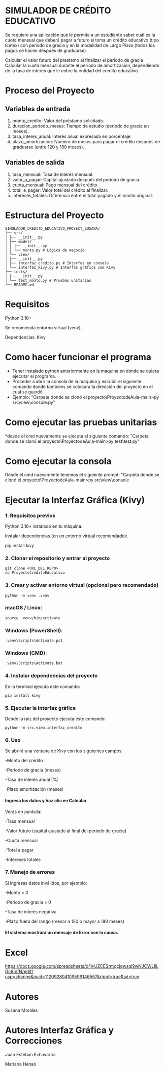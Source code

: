 # SIMULADOR DE CRÉDITO EDUCATIVO
Se requiere una aplicación que le permita a un estudiante saber cuál es la cuota mensual que deberá pagar a futuro si toma un crédito educativo (tipo Icetex) con periodo de gracia y en la modalidad de Largo Plazo (todos los pagos se hacen después de graduarse)


Calcular el valor futuro del prestamo al finalizar el periodo de gracia
Calcular la cuota mensual durante el periodo de amortización,
dependiendo de la tasa de interes que le cobre la entidad del credito educativo.

# Proceso del Proyecto

## Variables de entrada
1. monto_credito: Valor del préstamo solicitado.
2. duracion_periodo_meses: Tiempo de estudio (periodo de gracia en meses).
3. tasa_interes_anual: Interés anual expresado en porcentaje.
4. plazo_amortizacion: Número de meses para pagar el crédito después de graduarse (entre 120 y 180 meses).


## Variables de salida
1. tasa_mensual: Tasa de interés mensual.
2. valor_a_pagar: Capital ajustado después del periodo de gracia.
3. cuota_mensual: Pago mensual del crédito.
4. total_a_pagar: Valor total del crédito al finalizar.
5. intereses_totales: Diferencia entre el total pagado y el monto original.

# Estructura del Proyecto
```
SIMULADOR_CREDITO_EDUCATIVO_PROYECT_SUSANA/
├── src/
│ ├── __init__.py
│ ├── model/
│ │ ├── __init__.py
│ │ └── monto.py # Lógica de negocio
│ └── view/
│ ├── __init__.py
│ ├── interfaz_credito.py # Interfaz en consola
│ └── interfaz_kivy.py # Interfaz gráfica con Kivy
├── tests/
│ ├── __init__.py
│ └── test_monto.py # Pruebas unitarias
└── README.md
```
# Requisitos

Python 3.10+

Se recomienda entorno virtual (venv).

Dependencias: Kivy

# Como hacer funcionar el programa
* Tener instalado python anteriormente en la maquina en donde se quiera ejecutar el programa.
* Proceder a abrir la consola de la maquina y escribir el siguiente comando donde tambiens se colocara la dirección del proyecto en el cual se guardó.
* Ejemplo: "Carpeta donde se clonó el proyecto\ProyectodeAula-main>py src\view\console.py"

# Como ejecutar las pruebas unitarias

*desde el cmd nuevamente se ejecuta el siguiente comando: "Carpeta donde se clonó el proyecto\ProyectodeAula-main>py test\test.py"

# Como ejecutar la consola
Desde el cmd nuevamente tenemos el siguiente prompt: "Carpeta donde se clonó el proyecto\ProyectodeAula-main>py src\view\console

# Ejecutar la Interfaz Gráfica (Kivy)

### 1. Requisitos previos

Python 3.10+ instalado en tu máquina.

Instalar dependencias (en un entorno virtual recomendado):

pip install kivy

### 2. Clonar el repositorio y entrar al proyecto
```
git clone <URL_DEL_REPO>
cd ProyectoCreditoEducativo
```

### 3. Crear y activar entorno virtual (opcional pero recomendado)

```
python -m venv .venv

```

### macOS / Linux:

```
source .venv/bin/activate

```

### Windows (PowerShell):


```
.venv\Scripts\Activate.ps1

```

### Windows (CMD):

```
.venv\Scripts\activate.bat

```
### 4. Instalar dependencias del proyecto
En la terminal ejecuta este comando:
```
pip install kivy
```
### 5. Ejecutar la interfaz gráfica
Desde la raíz del proyecto ejecuta este comando:
```
python -m src.view.interfaz_credito
```
### 6. Uso
 Se abrirá una ventana de Kivy con los siguientes campos:

 -Monto del crédito

 -Periodo de gracia (meses)

 -Tasa de interés anual (%)

 -Plazo amortización (meses)

#### Ingresa los datos y haz clic en Calcular.
Verás en pantalla:

 -Tasa mensual

 -Valor futuro (capital ajustado al final del periodo de gracia)

 -Cuota mensual
 
 -Total a pagar
 
 -Intereses totales

### 7. Manejo de errores

Si ingresas datos inválidos, por ejemplo:

 -Monto = 0

 -Periodo de gracia = 0

 -Tasa de interés negativa

 -Plazo fuera del rango (menor a 120 o mayor a 180 meses)

 #### El sistema mostrará un mensaje de Error con la causa.

# Excel
https://docs.google.com/spreadsheets/d/1vUZCESrmqcjqwsqi9wNJCWLliLGc8mfN/edit?usp=sharing&ouid=112092804109599146567&rtpof=true&sd=true


# Autores

Susana Morales

# Autores Interfaz Gráfica y Correcciones

Juan Esteban Echavarria 

Mariana Henao






